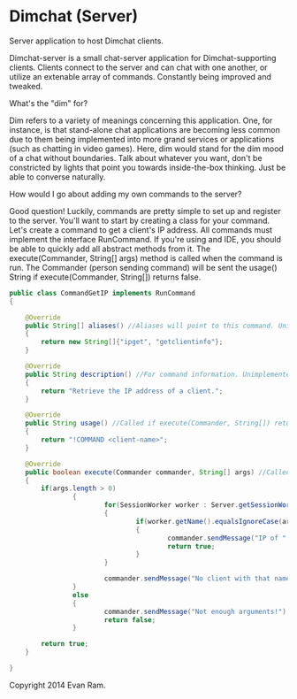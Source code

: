 Dimchat (Server)
==============

Server application to host Dimchat clients. 

Dimchat-server is a small chat-server application for Dimchat-supporting clients.
Clients connect to the server and can chat with one another, or utilize an extenable array of commands.
Constantly being improved and tweaked.

What's the "dim" for?

Dim refers to a variety of meanings concerning this application. One, for instance, is that stand-alone chat applications are becoming less common due to them being implemented into more grand services or applications (such as chatting in video games). Here, dim would stand for the dim mood of a chat without boundaries. Talk about whatever you want, don't be constricted by lights that point you towards inside-the-box thinking. Just be able to converse naturally.

How would I go about adding my own commands to the server?

Good question! Luckily, commands are pretty simple to set up and register to the server. You'll want to start by creating a class for your command. Let's create a command to get a client's IP address. All commands must implement the interface RunCommand. If you're using and IDE, you should be able to quickly add all abstract methods from it. The execute(Commander, String[] args) method is called when the command is run. The Commander (person sending command) will be sent the usage() String if execute(Commander, String[]) returns false.

```java
public class CommandGetIP implements RunCommand
{

	@Override
	public String[] aliases() //Aliases will point to this command. Unimplemented.
	{
		return new String[]{"ipget", "getclientinfo"};
	}

	@Override
	public String description() //For command information. Unimplemented.
	{
		return "Retrieve the IP address of a client.";
	}

	@Override
	public String usage() //Called if execute(Commander, String[]) returns false. Unimplemented.
	{
		return "!COMMAND <client-name>";
	}

	@Override
	public boolean execute(Commander commander, String[] args) //Called when command is run.
	{
		if(args.length > 0)
                {
                        for(SessionWorker worker : Server.getSessionWorkers())
                        {
                                if(worker.getName().equalsIgnoreCase(args[0])
                                {
                                        commander.sendMessage("IP of " + args[0] + " is: " + worker.getIp());
                                        return true;
                                }
                        }

                        commander.sendMessage("No client with that name is online.");
                }
                else
                {
                        commander.sendMessage("Not enough arguments!")
                        return false;
                }

		return true;
	}

}
```

Copyright 2014 Evan Ram.
